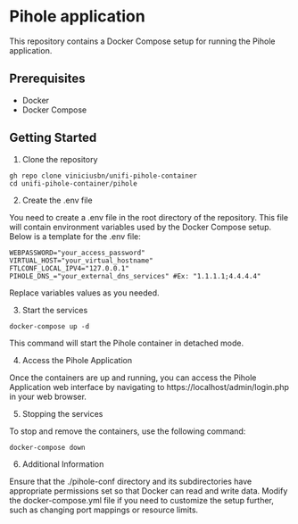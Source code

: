# Pihole application

This repository contains a Docker Compose setup for running the Pihole application.

## Prerequisites
- Docker
- Docker Compose

## Getting Started

1. Clone the repository
```
gh repo clone viniciusbn/unifi-pihole-container
cd unifi-pihole-container/pihole
```
2. Create the .env file

You need to create a .env file in the root directory of the repository. This file will contain environment variables used by the Docker Compose setup. Below is a template for the .env file:
```
WEBPASSWORD="your_access_password"
VIRTUAL_HOST="your_virtual_hostname"
FTLCONF_LOCAL_IPV4="127.0.0.1"
PIHOLE_DNS_="your_external_dns_services" #Ex: "1.1.1.1;4.4.4.4"
```
Replace variables values as you needed.

3. Start the services
```
docker-compose up -d
```
This command will start the Pihole container in detached mode.

4. Access the Pihole Application

Once the containers are up and running, you can access the Pihole Application web interface by navigating to https://localhost/admin/login.php in your web browser.

5. Stopping the services

To stop and remove the containers, use the following command:
```
docker-compose down
````

6. Additional Information

Ensure that the ./pihole-conf directory and its subdirectories have appropriate permissions set so that Docker can read and write data.
Modify the docker-compose.yml file if you need to customize the setup further, such as changing port mappings or resource limits.